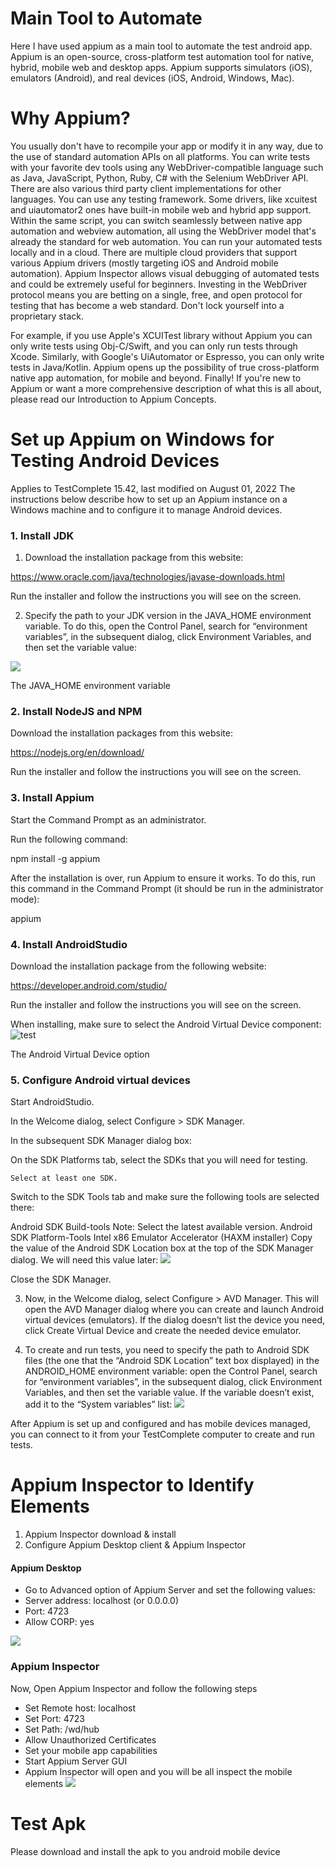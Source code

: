 # Main Tool to Automate 
Here I have used appium as a main tool to automate the test
android app.
Appium is an open-source, cross-platform test automation tool for native, hybrid, mobile web and desktop apps. Appium supports simulators (iOS), emulators (Android), and real devices (iOS, Android, Windows, Mac).

# Why Appium?
You usually don't have to recompile your app or modify it in any way, due to the use of standard automation APIs on all platforms.
You can write tests with your favorite dev tools using any WebDriver-compatible language such as Java, JavaScript, Python, Ruby, C# with the Selenium WebDriver API. There are also various third party client implementations for other languages.
You can use any testing framework.
Some drivers, like xcuitest and uiautomator2 ones have built-in mobile web and hybrid app support. Within the same script, you can switch seamlessly between native app automation and webview automation, all using the WebDriver model that's already the standard for web automation.
You can run your automated tests locally and in a cloud. There are multiple cloud providers that support various Appium drivers (mostly targeting iOS and Android mobile automation).
Appium Inspector allows visual debugging of automated tests and could be extremely useful for beginners.
Investing in the WebDriver protocol means you are betting on a single, free, and open protocol for testing that has become a web standard. Don't lock yourself into a proprietary stack.

For example, if you use Apple's XCUITest library without Appium you can only write tests using Obj-C/Swift, and you can only run tests through Xcode. Similarly, with Google's UiAutomator or Espresso, you can only write tests in Java/Kotlin. Appium opens up the possibility of true cross-platform native app automation, for mobile and beyond. Finally!
If you're new to Appium or want a more comprehensive description of what this is all about, please read our Introduction to Appium Concepts.

# Set up Appium on Windows for Testing Android Devices
Applies to TestComplete 15.42, last modified on August 01, 2022
The instructions below describe how to set up an Appium instance on a Windows machine and to configure it to manage Android devices.

### 1. Install JDK
1. Download the installation package from this website:

https://www.oracle.com/java/technologies/javase-downloads.html

Run the installer and follow the instructions you will see on the screen.

2. Specify the path to your JDK version in the JAVA_HOME environment variable. To do this, open the Control Panel, search for “environment variables”, in the subsequent dialog, click Environment Variables, and then set the variable value:

![](./images/image1.png)

The JAVA_HOME environment variable
### 2. Install NodeJS and NPM
   Download the installation packages from this website:

https://nodejs.org/en/download/

Run the installer and follow the instructions you will see on the screen.

### 3. Install Appium
   Start the Command Prompt as an administrator.

Run the following command:

npm install -g appium

After the installation is over, run Appium to ensure it works. To do this, run this command in the Command Prompt (it should be run in the administrator mode):

appium

### 4. Install AndroidStudio
   Download the installation package from the following website:

https://developer.android.com/studio/

Run the installer and follow the instructions you will see on the screen.

When installing, make sure to select the Android Virtual Device component:
![test](./images/image2.png)

The Android Virtual Device option
### 5. Configure Android virtual devices
   Start AndroidStudio.

In the Welcome dialog, select Configure > SDK Manager.

In the subsequent SDK Manager dialog box:

On the SDK Platforms tab, select the SDKs that you will need for testing.

	Select at least one SDK.
Switch to the SDK Tools tab and make sure the following tools are selected there:

Android SDK Build-tools
Note:	Select the latest available version.
Android SDK Platform-Tools
Intel x86 Emulator Accelerator (HAXM installer)
Copy the value of the Android SDK Location box at the top of the SDK Manager dialog. We will need this value later:
![](./images/image3.png)


Close the SDK Manager.

3. Now, in the Welcome dialog, select Configure > AVD Manager. This will open the AVD Manager dialog where you can create and launch Android virtual devices (emulators).
If the dialog doesn’t list the device you need, click Create Virtual Device and create the needed device emulator.

4. To create and run tests, you need to specify the path to Android SDK files (the one that the “Android SDK Location” text box displayed) in the ANDROID_HOME environment variable: open the Control Panel, search for “environment variables”, in the subsequent dialog, click Environment Variables, and then set the variable value. If the variable doesn’t exist, add it to the “System variables” list:
![](./images/image4.png)

After Appium is set up and configured and has mobile devices managed, you can connect to it from your TestComplete computer to create and run tests.

# Appium Inspector to Identify Elements
1.	Appium Inspector download & install
2.	Configure Appium Desktop client & Appium Inspector
#### Appium Desktop
- Go to Advanced option of Appium Server and set the following values:
- Server address: localhost (or 0.0.0.0)
- Port: 4723
- Allow CORP: yes

![](./images/image5.png)
### Appium Inspector
Now, Open Appium Inspector and follow the following steps
- Set Remote host: localhost
- Set Port: 4723
- Set Path: /wd/hub
- Allow Unauthorized Certificates
- Set your mobile app capabilities  
- Start Appium Server GUI
- Appium Inspector will open and you will be all inspect the mobile elements
![](./images/image6.png)

# Test Apk
Please download and install the apk to you android mobile device
[](./src/test/resources)
